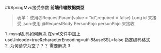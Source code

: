##SpringMvc接受参数
  **前端传输数据类型**
  >表单：使用@RequestParam(value = "id",required = false) Long id 来接受
  >json:使用 @RequestBody PersonPojo personPojo 来接收

1 .mysql乱码如何解决 在yml文件中加上useUnicode=true&characterEncoding=utf-8&useSSL=false 指定编码格式<br>
2 .为何请求为空？？？  需要解决
3 .
  